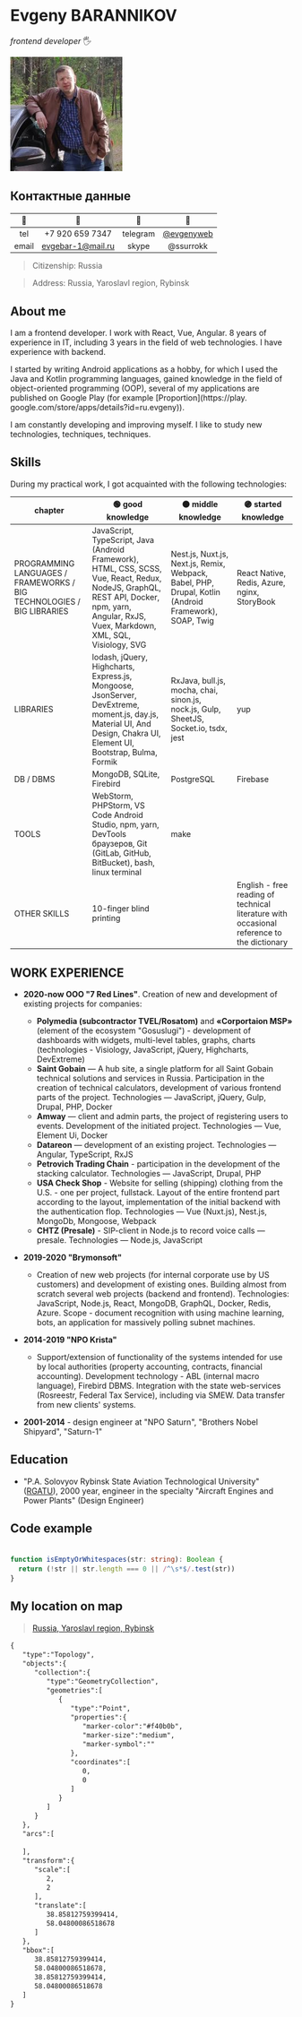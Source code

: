 
# Evgeny BARANNIKOV

*frontend developer* 🖐️

![avatar](./assets/images/0064_w200.jpg)

## Контактные данные

| 🔑            | 🔎                                   | 🔑            | 🔎                                   |
| :---:         | :---:                                | :---:         | :---:                                |
| tel           | +7 920 659 7347                      | telegram      | [@evgenyweb](https://t.me/evgenyweb) |
| email         | [evgebar-1@mail.ru](mailto://evgebar-1@mail.ru)   | skype         | @ssurrokk                            |

> Citizenship: Russia

> Address: Russia, Yaroslavl region, Rybinsk

## About me

I am a frontend developer. I work with React, Vue, Angular. 8 years of experience in IT, including 3 years in the field of web technologies. I have experience with backend.

I started by writing Android applications as a hobby, for which I used the Java and Kotlin programming languages, gained knowledge in the field of object-oriented programming (OOP), several of my applications are published on Google Play (for example [Proportion](https://play. google.com/store/apps/details?id=ru.evgeny)).

I am constantly developing and improving myself. I like to study new technologies, techniques, techniques.

## Skills

During my practical work, I got acquainted with the following technologies:

| chapter | 🟢 good knowledge | 🟠 middle knowledge | 🟣 started knowledge |
| --- | --- | --- | --- |
| PROGRAMMING LANGUAGES / FRAMEWORKS / BIG TECHNOLOGIES / BIG LIBRARIES | JavaScript, TypeScript, Java (Android Framework), HTML, CSS, SCSS, Vue, React, Redux, NodeJS, GraphQL, REST API, Docker, npm, yarn, Angular, RxJS, Vuex, Markdown, XML, SQL, Visiology, SVG | Nest.js, Nuxt.js, Next.js, Remix, Webpack, Babel, PHP, Drupal, Kotlin (Android Framework), SOAP, Twig | React Native, Redis, Azure, nginx, StoryBook |
| LIBRARIES | lodash, jQuery, Highcharts, Express.js, Mongoose, JsonServer, DevExtreme, moment.js, day.js, Material UI, And Design, Chakra UI, Element UI, Bootstrap, Bulma, Formik |  RxJava, bull.js, mocha, chai, sinon.js, nock.js, Gulp, SheetJS, Socket.io, tsdx, jest | yup |
| DB / DBMS |MongoDB, SQLite, Firebird|PostgreSQL|Firebase|
| TOOLS |WebStorm, PHPStorm, VS Code Android Studio, npm, yarn, DevTools браузеров, Git (GitLab, GitHub, BitBucket), bash, linux terminal | make | &nbsp; |
| OTHER SKILLS | 10-finger blind printing | &nbsp; | English - free reading of technical literature with occasional reference to the dictionary |

## WORK EXPERIENCE

- **2020-now ООО "7 Red Lines"**. Creation of new and development of existing projects for companies:
  - **Polymedia (subcontractor TVEL/Rosatom)** and **«Corportaion MSP»** (element of the ecosystem "Gosuslugi") - development of dashboards with widgets,
multi-level tables, graphs, charts (technologies - Visiology, JavaScript, jQuery, Highcharts, DevExtreme) 
  - **Saint Gobain** — A hub site, a single platform for all Saint Gobain technical solutions and services in Russia. Participation in the creation of technical calculators, development of various frontend parts of the project. Technologies — JavaScript, jQuery, Gulp, Drupal, PHP, Docker
  - **Amway** — client and admin parts, the project of registering users to events. Development of the initiated project. Technologies — Vue, Element Ui, Docker
  - **Datareon** — development of an existing project. Technologies — Angular, TypeScript, RxJS
  - **Petrovich Trading Chain** - participation in the development of the stacking calculator. Technologies — JavaScript, Drupal, PHP
  - **USA Check Shop** - Website for selling (shipping) clothing from the U.S. - one per project, fullstack. Layout of the entire frontend part according to the layout, implementation of the initial backend with the authentication flop. Technologies — Vue (Nuxt.js), Nest.js, MongoDb, Mongoose, Webpack
  - **CHTZ (Presale)** - SIP-client in Node.js to record voice calls — presale. Technologies — Node.js, JavaScript

- **2019-2020 "Brymonsoft"**
  - Creation of new web projects (for internal corporate use by US customers) and development of existing ones. Building almost from scratch
several web projects (backend and frontend). Technologies: JavaScript, Node.js, React, MongoDB, GraphQL, Docker, Redis, Azure. Scope - document recognition with
using machine learning, bots, an application for massively polling subnet machines.

- **2014-2019 "NPO Krista"**
  - Support/extension of functionality of the systems intended for use by local authorities (property accounting, contracts, financial accounting). Development technology - ABL (internal macro language), Firebird DBMS. Integration with the state web-services (Rosreestr, Federal Tax Service), including via SMEW. Data transfer from new clients' systems.
- **2001-2014** - design engineer at "NPO Saturn", "Brothers Nobel Shipyard", "Saturn-1"

## Education
- "P.A. Solovyov Rybinsk State Aviation Technological University" ([RGATU](https://rsatu.ru/)), 2000 year, engineer in the specialty "Aircraft Engines and Power Plants" (Design Engineer)

## Code example

```typescript

function isEmptyOrWhitespaces(str: string): Boolean {
  return (!str || str.length === 0 || /^\s*$/.test(str))
}
```

## My location on map

> [Russia, Yaroslavl region, Rybinsk](https://yandex.by/maps/-/CCUB5HXKsD)

```topojson
{
   "type":"Topology",
   "objects":{
      "collection":{
         "type":"GeometryCollection",
         "geometries":[
            {
               "type":"Point",
               "properties":{
                  "marker-color":"#f40b0b",
                  "marker-size":"medium",
                  "marker-symbol":""
               },
               "coordinates":[
                  0,
                  0
               ]
            }
         ]
      }
   },
   "arcs":[
      
   ],
   "transform":{
      "scale":[
         2,
         2
      ],
      "translate":[
         38.85812759399414,
         58.04800086518678
      ]
   },
   "bbox":[
      38.85812759399414,
      58.04800086518678,
      38.85812759399414,
      58.04800086518678
   ]
}
```



